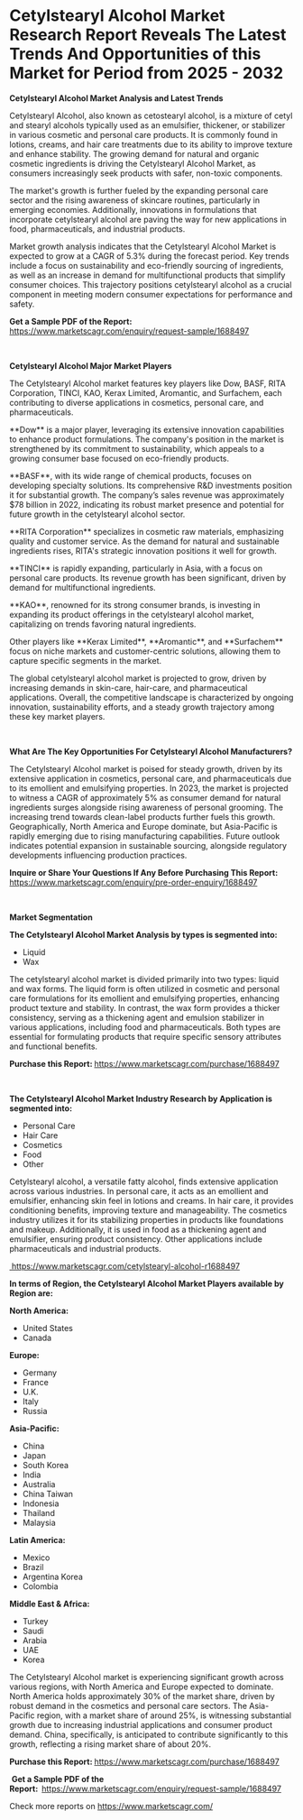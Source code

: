 <p><h1>Cetylstearyl Alcohol Market Research Report Reveals The Latest Trends And Opportunities of this Market for Period from 2025 - 2032</h1></p><p><strong>Cetylstearyl Alcohol Market Analysis and Latest Trends</strong></p>
<p><p>Cetylstearyl Alcohol, also known as cetostearyl alcohol, is a mixture of cetyl and stearyl alcohols typically used as an emulsifier, thickener, or stabilizer in various cosmetic and personal care products. It is commonly found in lotions, creams, and hair care treatments due to its ability to improve texture and enhance stability. The growing demand for natural and organic cosmetic ingredients is driving the Cetylstearyl Alcohol Market, as consumers increasingly seek products with safer, non-toxic components.</p><p>The market's growth is further fueled by the expanding personal care sector and the rising awareness of skincare routines, particularly in emerging economies. Additionally, innovations in formulations that incorporate cetylstearyl alcohol are paving the way for new applications in food, pharmaceuticals, and industrial products. </p><p>Market growth analysis indicates that the Cetylstearyl Alcohol Market is expected to grow at a CAGR of 5.3% during the forecast period. Key trends include a focus on sustainability and eco-friendly sourcing of ingredients, as well as an increase in demand for multifunctional products that simplify consumer choices. This trajectory positions cetylstearyl alcohol as a crucial component in meeting modern consumer expectations for performance and safety.</p></p>
<p><strong>Get a Sample PDF of the Report:&nbsp;</strong> <a href="https://www.marketscagr.com/enquiry/request-sample/1688497?utm_campaign=2110&utm_medium=2&utm_source=Github&utm_content=ia&utm_term=26032025&utm_id=cetylstearyl-alcohol">https://www.marketscagr.com/enquiry/request-sample/1688497</a></p>
<p>&nbsp;</p>
<p><strong>Cetylstearyl Alcohol Major Market Players</strong></p>
<p><p>The Cetylstearyl Alcohol market features key players like Dow, BASF, RITA Corporation, TINCI, KAO, Kerax Limited, Aromantic, and Surfachem, each contributing to diverse applications in cosmetics, personal care, and pharmaceuticals.</p><p>**Dow** is a major player, leveraging its extensive innovation capabilities to enhance product formulations. The company's position in the market is strengthened by its commitment to sustainability, which appeals to a growing consumer base focused on eco-friendly products.</p><p>**BASF**, with its wide range of chemical products, focuses on developing specialty solutions. Its comprehensive R&D investments position it for substantial growth. The company’s sales revenue was approximately $78 billion in 2022, indicating its robust market presence and potential for future growth in the cetylstearyl alcohol sector.</p><p>**RITA Corporation** specializes in cosmetic raw materials, emphasizing quality and customer service. As the demand for natural and sustainable ingredients rises, RITA's strategic innovation positions it well for growth. </p><p>**TINCI** is rapidly expanding, particularly in Asia, with a focus on personal care products. Its revenue growth has been significant, driven by demand for multifunctional ingredients.</p><p>**KAO**, renowned for its strong consumer brands, is investing in expanding its product offerings in the cetylstearyl alcohol market, capitalizing on trends favoring natural ingredients. </p><p>Other players like **Kerax Limited**, **Aromantic**, and **Surfachem** focus on niche markets and customer-centric solutions, allowing them to capture specific segments in the market.</p><p>The global cetylstearyl alcohol market is projected to grow, driven by increasing demands in skin-care, hair-care, and pharmaceutical applications. Overall, the competitive landscape is characterized by ongoing innovation, sustainability efforts, and a steady growth trajectory among these key market players.</p></p>
<p>&nbsp;</p>
<p><strong>What Are The Key Opportunities For Cetylstearyl Alcohol Manufacturers?</strong></p>
<p><p>The Cetylstearyl Alcohol market is poised for steady growth, driven by its extensive application in cosmetics, personal care, and pharmaceuticals due to its emollient and emulsifying properties. In 2023, the market is projected to witness a CAGR of approximately 5% as consumer demand for natural ingredients surges alongside rising awareness of personal grooming. The increasing trend towards clean-label products further fuels this growth. Geographically, North America and Europe dominate, but Asia-Pacific is rapidly emerging due to rising manufacturing capabilities. Future outlook indicates potential expansion in sustainable sourcing, alongside regulatory developments influencing production practices.</p></p>
<p><strong>Inquire or Share Your Questions If Any Before Purchasing This Report:</strong> <a href="https://www.marketscagr.com/enquiry/pre-order-enquiry/1688497?utm_campaign=2110&utm_medium=2&utm_source=Github&utm_content=ia&utm_term=26032025&utm_id=cetylstearyl-alcohol">https://www.marketscagr.com/enquiry/pre-order-enquiry/1688497</a></p>
<p>&nbsp;</p>
<p><strong>Market Segmentation</strong></p>
<p><strong>The Cetylstearyl Alcohol Market Analysis by types is segmented into:</strong></p>
<p><ul><li>Liquid</li><li>Wax</li></ul></p>
<p><p>The cetylstearyl alcohol market is divided primarily into two types: liquid and wax forms. The liquid form is often utilized in cosmetic and personal care formulations for its emollient and emulsifying properties, enhancing product texture and stability. In contrast, the wax form provides a thicker consistency, serving as a thickening agent and emulsion stabilizer in various applications, including food and pharmaceuticals. Both types are essential for formulating products that require specific sensory attributes and functional benefits.</p></p>
<p><strong>Purchase this Report:&nbsp;</strong><a href="https://www.marketscagr.com/purchase/1688497?utm_campaign=2110&utm_medium=2&utm_source=Github&utm_content=ia&utm_term=26032025&utm_id=cetylstearyl-alcohol">https://www.marketscagr.com/purchase/1688497</a></p>
<p>&nbsp;</p>
<p><strong>The Cetylstearyl Alcohol Market Industry Research by Application is segmented into:</strong></p>
<p><ul><li>Personal Care</li><li>Hair Care</li><li>Cosmetics</li><li>Food</li><li>Other</li></ul></p>
<p><p>Cetylstearyl alcohol, a versatile fatty alcohol, finds extensive application across various industries. In personal care, it acts as an emollient and emulsifier, enhancing skin feel in lotions and creams. In hair care, it provides conditioning benefits, improving texture and manageability. The cosmetics industry utilizes it for its stabilizing properties in products like foundations and makeup. Additionally, it is used in food as a thickening agent and emulsifier, ensuring product consistency. Other applications include pharmaceuticals and industrial products.</p></p>
<p><a href="https://www.marketscagr.com/cetylstearyl-alcohol-r1688497?utm_campaign=2110&utm_medium=2&utm_source=Github&utm_content=ia&utm_term=26032025&utm_id=cetylstearyl-alcohol">&nbsp;https://www.marketscagr.com/cetylstearyl-alcohol-r1688497</a></p>
<p><strong>In terms of Region, the Cetylstearyl Alcohol Market Players available by Region are:</strong></p>
<p>
    <p> <strong> North America: </strong>
        <ul>
            <li>United States</li>
            <li>Canada</li>
        </ul>
        </p> 
    <p> <strong> Europe: </strong>
        <ul>
            <li>Germany</li>
            <li>France</li>
            <li>U.K.</li>
            <li>Italy</li>
            <li>Russia</li>
        </ul>
        </p> 
    <p> <strong> Asia-Pacific: </strong>
        <ul>
            <li>China</li>
            <li>Japan</li>
            <li>South Korea</li>
            <li>India</li>
            <li>Australia</li>
            <li>China Taiwan</li>
            <li>Indonesia</li>
            <li>Thailand</li>
            <li>Malaysia</li>
        </ul>
        </p> 
    <p> <strong> Latin America: </strong>
        <ul>
            <li>Mexico</li>
            <li>Brazil</li>
            <li>Argentina Korea</li>
            <li>Colombia</li>
        </ul>
        </p> 
    <p> <strong> Middle East & Africa: </strong>
        <ul>
            <li>Turkey</li>
            <li>Saudi</li>
            <li>Arabia</li>
            <li>UAE</li>
            <li>Korea</li>
        </ul>
    </p>
    </p>
<p><p>The Cetylstearyl Alcohol market is experiencing significant growth across various regions, with North America and Europe expected to dominate. North America holds approximately 30% of the market share, driven by robust demand in the cosmetics and personal care sectors. The Asia-Pacific region, with a market share of around 25%, is witnessing substantial growth due to increasing industrial applications and consumer product demand. China, specifically, is anticipated to contribute significantly to this growth, reflecting a rising market share of about 20%.</p></p>
<p><strong>Purchase this Report: </strong><a href="https://www.marketscagr.com/purchase/1688497?utm_campaign=2110&utm_medium=2&utm_source=Github&utm_content=ia&utm_term=26032025&utm_id=cetylstearyl-alcohol">https://www.marketscagr.com/purchase/1688497</a></p>
<p>&nbsp;<strong>Get a Sample PDF of the Report:&nbsp;&nbsp;</strong><a href="https://www.marketscagr.com/enquiry/request-sample/1688497?utm_campaign=2110&utm_medium=2&utm_source=Github&utm_content=ia&utm_term=26032025&utm_id=cetylstearyl-alcohol">https://www.marketscagr.com/enquiry/request-sample/1688497</a></p>
<p><strong></strong></p>
<p>Check more reports on <a href="https://www.marketscagr.com/?utm_campaign=2110&utm_medium=2&utm_source=Github&utm_content=ia&utm_term=26032025&utm_id=cetylstearyl-alcohol">https://www.marketscagr.com/</a></p>